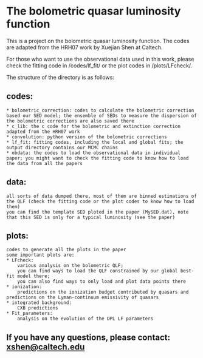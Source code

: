 # The bolometric quasar luminosity function

This is a project on the bolometric quasar luminosity function. The codes are adapted from the HRH07 work by Xuejian Shen at Caltech.

For those who want to use the observational data used in this work, please check the fitting code in /codes/lf_fit/ or the plot codes in /plots/LFcheck/.

The structure of the directory is as follows:

## codes:
	* bolometric_correction: codes to calculate the bolometric correction based our SED model; the ensemble of SEDs to measure the dispersion of the bolometric corrections are also saved there
	* c_lib: the c code for the bolometric and extinction correction adapted from the HRH07 work
	* convolution: python version of the bolometric corrections
	* lf_fit: fitting codes, including the local and global fits; the output directory contains our MCMC chains
	* obdata: the codes to load the observational data in individual paper; you might want to check the fitting code to know how to load the data from all the papers

## data:
	all sorts of data dumped there, most of them are binned estimations of the QLF (check the fitting code or the plot codes to know how to load them)
	you can find the template SED ploted in the paper (MySED.dat), note that this SED is only for a typical luminosity (see the paper)

## plots:
	codes to generate all the plots in the paper
	some important plots are:
	* LFcheck: 
		various analysis on the bolometric QLF;
		you can find ways to load the QLF constrained by our global best-fit model there;
		you can also find ways to only load and plot data points there
	* ionization:
		predictions on the ionization budget contributed by quasars and predictions on the Lyman-continuum emissivity of quasars
	* integrated background:
		CXB predictions
	* Fit_parameters:
		analysis on the evolution of the DPL LF parameters

## If you have any questions, please contact: xshen@caltech.edu

